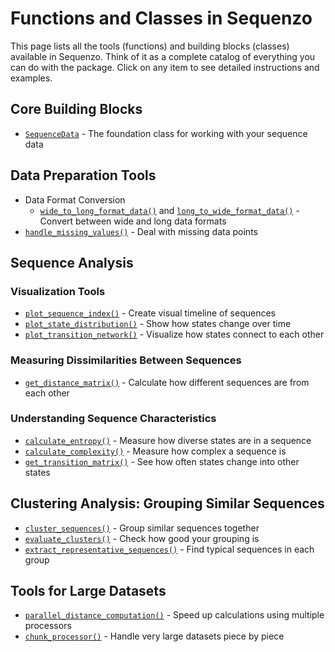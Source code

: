 # Functions and Classes in Sequenzo

This page lists all the tools (functions) and building blocks (classes) available in Sequenzo. Think of it as a complete catalog of everything you can do with the package. Click on any item to see detailed instructions and examples.

## Core Building Blocks
- [`SequenceData`](/en/function-library/sequence-data) - The foundation class for working with your sequence data

## Data Preparation Tools
- Data Format Conversion
  - [`wide_to_long_format_data()`](/en/function-library/format-conversion#wide-to-long) and [`long_to_wide_format_data()`](/en/function-library/format-conversion#long-to-wide) - Convert between wide and long data formats
- [`handle_missing_values()`](/en/function-library/missing-values) - Deal with missing data points

## Sequence Analysis

### Visualization Tools
- [`plot_sequence_index()`](./visualization.md#index-plot) - Create visual timeline of sequences
- [`plot_state_distribution()`](./visualization.md#distribution) - Show how states change over time
- [`plot_transition_network()`](./visualization.md#transitions) - Visualize how states connect to each other

### Measuring Dissimilarities Between Sequences
- [`get_distance_matrix()`](/en/function-library/get-distance-matrix) - Calculate how different sequences are from each other

### Understanding Sequence Characteristics
- [`calculate_entropy()`](./sequence-properties.md#entropy) - Measure how diverse states are in a sequence
- [`calculate_complexity()`](./sequence-properties.md#complexity) - Measure how complex a sequence is
- [`get_transition_matrix()`](./sequence-properties.md#transitions) - See how often states change into other states

## Clustering Analysis: Grouping Similar Sequences
- [`cluster_sequences()`](./clustering.md) - Group similar sequences together
- [`evaluate_clusters()`](./clustering.md#evaluation) - Check how good your grouping is
- [`extract_representative_sequences()`](./clustering.md#representatives) - Find typical sequences in each group

## Tools for Large Datasets
- [`parallel_distance_computation()`](./parallel.md) - Speed up calculations using multiple processors
- [`chunk_processor()`](./chunk-processing.md) - Handle very large datasets piece by piece


